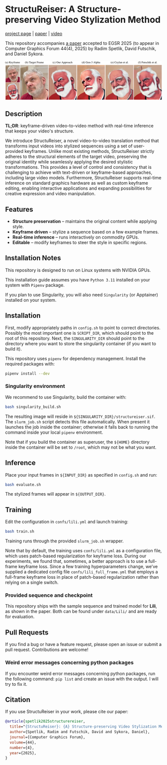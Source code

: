 # StructuReiser: A Structure-preserving Video Stylization Method

[project page](https://dcgi.fel.cvut.cz/~sykorad/structureiser.html) | [paper](https://dcgi.fel.cvut.cz/~sykorad/Spetlik25-EGSR.pdf) | [video](https://www.youtube.com/watch?v=gbgJhk138W8)

This repository accompanies [a paper](https://dcgi.fel.cvut.cz/~sykorad/structureiser.html) accepted to EGSR 2025 (to appear in Computer Graphics Forum 44(4), 2025) by Radim Spetlik, David Futschik, and Daniel Sykora.

![Teaser](img/teaser.png)

## Description

**TL;DR**: keyframe-driven video-to-video method with real-time inference that keeps your video's structure.

We introduce StructuReiser, a novel video-to-video translation method that transforms input videos into stylized sequences using a set of user-provided keyframes. Unlike most existing methods, StructuReiser strictly adheres to the structural elements of the target video, preserving the original identity while seamlessly applying the desired stylistic transformations. This provides a level of control and consistency that is challenging to achieve with text-driven or keyframe-based approaches, including large video models. Furthermore, StructuReiser supports real-time inference on standard graphics hardware as well as custom keyframe editing, enabling interactive applications and expanding possibilities for creative expression and video manipulation.

## Features

- **Structure preservation** – maintains the original content while applying style.
- **Keyframe driven** – stylize a sequence based on a few example frames.
- **Real-time inference** – runs interactively on commodity GPUs.
- **Editable** – modify keyframes to steer the style in specific regions.

## Installation Notes

This repository is designed to run on Linux systems with NVIDIA GPUs.

This installation guide assumes you have `Python 3.11` installed on your system with `Pipenv` package.

If you plan to use Singularity, you will also need `Singularity` (or Apptainer) installed on your system.

## Installation

First, modify appropriately paths in `config.sh` to point to correct directories.
Possibly the most important one is `SCRIPT_DIR`, which should point to the root of this repository.
Next, the `SINGULARITY_DIR` should point to the directory where you want to store the singularity container (if you want to build it).

This repository uses `pipenv` for dependency management. Install the required packages with:

```bash
pipenv install --dev
```

### Singularity environment
We recommend to use Singularity, build the container with:

```bash
bash singularity_build.sh
```

The resulting image will reside in `${SINGULARITY_DIR}/structureiser.sif`. The `slurm_job.sh` script detects this file automatically. When present it launches the job inside the container; otherwise it falls back to running the command inside your local `pipenv` environment.

Note that if you build the container as superuser, the `${HOME}` directory inside the container will be set to `/root`, which may not be what you want.

## Inference

Place your input frames in `${INPUT_DIR}` as specified in `config.sh` and run:

```bash
bash evaluate.sh
```

The stylized frames will appear in `${OUTPUT_DIR}`.


## Training

Edit the configuration in `confs/lili.yml` and launch training:

```bash
bash train.sh
```

Training runs through the provided `slurm_job.sh` wrapper.

Note that by default, the training uses `confs/lili.yml` as a configuration file, which uses patch-based regularization for keyframe loss. 
During our experiments, we found that, sometimes, a better approach is to use a full-frame keyframe loss.
Since a few training hyperparameters change, we’ve supplied a dedicated config file 
`confs/lili_full_frame.yml` that employs a full-frame keyframe loss in place of patch-based regularization 
rather than relying on a single switch.


### Provided sequence and checkpoint
This repository ships with the sample sequence and trained model for **Lili**, as shown in the paper. Both can be found under `data/Lili/` and are ready for evaluation.


## Pull Requests

If you find a bug or have a feature request, please open an issue or submit a pull request. Contributions are welcome!

### Weird error messages concerning python packages

If you encounter weird error messages concerning python packages, run the following command:
`pip list`
and create an issue with the output. I will try to fix it.


## Citation

If you use StructuReiser in your work, please cite our paper:

```bibtex
@article{spetlik2025structurereiser,
  title="{StructuReiser}: {A} Structure-preserving Video Stylization Method",
  author={Spetlik, Radim and Futschik, David and Sykora, Daniel},
  journal={Computer Graphics Forum},
  volume={44},
  number={4},
  year={2025},
}
```

